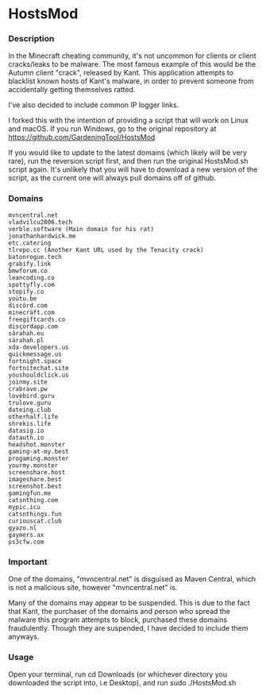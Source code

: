 # HostsMod
### Description

In the Minecraft cheating community, it's not uncommon for clients or client cracks/leaks to be malware. The most famous example of this would be the Autumn client "crack", released by Kant. This application attempts to blacklist known hosts of Kant's malware, in order to prevent someone from accidentally getting themselves ratted.

I've also decided to include common IP logger links.

I forked this with the intention of providing a script that will work on
 Linux and macOS. If you run Windows, go to the original repository at https://github.com/GardeningTool/HostsMod

 If you would like to update to the latest domains (which likely will be very rare), run the reversion script first, and then run the original HostsMod.sh script again. It's unlikely that you will have to download a new version of the script, as the current one will always pull domains off of github. 

### Domains

    mvncentral.net
    vladvilcu2006.tech
    verble.software (Main domain for his rat)
    jonathanhardwick.me
    etc.catering
    tlrepo.cc (Another Kant URL used by the Tenacity crack)
    batonrogue.tech
    grabify.link
    bmwforum.co
    leancoding.co
    spottyfly.com
    stopify.co
    yoütu.be
    discörd.com
    minecräft.com
    freegiftcards.co
    disçordapp.com
    särahah.eu
    särahah.pl
    xda-developers.us
    quickmessage.us
    fortnight.space
    fortnitechat.site
    youshouldclick.us
    joinmy.site
    crabrave.pw
    lovebird.guru
    trulove.guru
    dateing.club
    otherhalf.life
    shrekis.life
    datasig.io
    datauth.io
    headshot.monster
    gaming-at-my.best
    progaming.monster
    yourmy.monster
    screenshare.host
    imageshare.best
    screenshot.best
    gamingfun.me
    catsnthing.com
    mypic.icu
    catsnthings.fun
    curiouscat.club
    gyazo.nl
    gaymers.ax
    ps3cfw.com

### Important

One of the domains, "mvncentral.net" is disguised as Maven Central, which is not a malicious site, however "mvncentral.net" is.

Many of the domains may appear to be suspended. This is due to the fact that Kant, the purchaser of the domains and person who spread the malware this program attempts to block, purchased these domains fraudulently. Though they are suspended, I have decided to include them anyways.

### Usage

Open your terminal, run cd Downloads (or whichever directory you downloaded the script into, i.e Desktop), and run sudo ./HostsMod.sh
